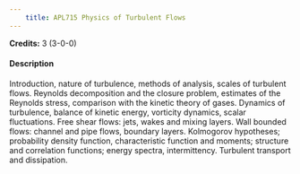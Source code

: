 ```yaml
---
    title: APL715 Physics of Turbulent Flows
---
```

**Credits:** 3 (3-0-0)



#### Description 
Introduction, nature of turbulence, methods of analysis, scales of turbulent flows. Reynolds decomposition and the closure problem, estimates of the Reynolds stress, comparison with the kinetic theory of gases. Dynamics of turbulence, balance of kinetic energy, vorticity dynamics, scalar fluctuations. Free shear flows: jets, wakes and mixing layers. Wall bounded flows: channel and pipe flows, boundary layers. Kolmogorov hypotheses; probability density function, characteristic function and moments; structure and correlation functions; energy spectra, intermittency. Turbulent transport and dissipation.
